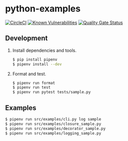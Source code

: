 # python-examples
[![CircleCI](https://circleci.com/gh/wdstar/python-examples.svg?style=shield)](https://circleci.com/gh/wdstar/python-examples)
[![Known Vulnerabilities](https://snyk.io//test/github/wdstar/python-examples/badge.svg)](https://snyk.io//test/github/wdstar/python-example)
[![Quality Gate Status](https://sonarcloud.io/api/project_badges/measure?project=wdstar_python-examples&metric=alert_status)](https://sonarcloud.io/dashboard?id=wdstar_python-examples)

## Development

1. Install dependencies and tools.
    ```bash
    $ pip install pipenv
    $ pipenv install --dev
    ```
1. Format and test.
    ```bash
    $ pipenv run format
    $ pipenv run test
    $ pipenv run pytest tests/sample.py
    ```

## Examples

```bash
$ pipenv run src/examples/cli.py log sample
$ pipenv run src/examples/closure_sample.py
$ pipenv run src/examples/decorator_sample.py
$ pipenv run src/examples/logging_sample.py
```